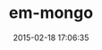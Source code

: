 ---
layout: post
title:  "em-mongo"
repo:   "bcg/em-mongo"
date:   2015-02-18 17:06:35
gemurl: https://github.com/bcg/em-mongo
---